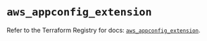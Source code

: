 # `aws_appconfig_extension`

Refer to the Terraform Registry for docs: [`aws_appconfig_extension`](https://registry.terraform.io/providers/hashicorp/aws/5.65.0/docs/resources/appconfig_extension).
